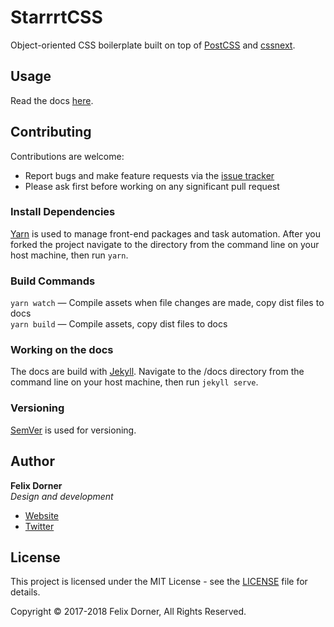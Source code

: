 # StarrrtCSS

Object-oriented CSS boilerplate built on top of [PostCSS](http://postcss.org/) and [cssnext](http://cssnext.io/).

## Usage

Read the docs [here](https://felixdorner.github.io/starrrtcss/).

## Contributing

Contributions are welcome:

- Report bugs and make feature requests via the [issue tracker](https://github.com/felixdorner/starrrtcss/issues)
- Please ask first before working on any significant pull request

### Install Dependencies

[Yarn](https://yarnpkg.com/) is used to manage front-end packages and task automation. After you forked the project navigate to the directory from the command line on your host machine, then run `yarn`.

### Build Commands

`yarn watch` — Compile assets when file changes are made, copy dist files to docs  
`yarn build` — Compile assets, copy dist files to docs

### Working on the docs

The docs are build with [Jekyll](https://jekyllrb.com/). Navigate to the /docs directory from the command line on your host machine, then run `jekyll serve`.

### Versioning

[SemVer](http://semver.org/) is used for versioning.

## Author

**Felix Dorner**  
*Design and development*

- [Website](https://felixdorner.de)
- [Twitter](https://twitter.com/felixdorner)

## License

This project is licensed under the MIT License - see the [LICENSE](https://github.com/felixdorner/starrrtcsss/blob/master/LICENSE) file for details.

Copyright © 2017-2018 Felix Dorner, All Rights Reserved.
